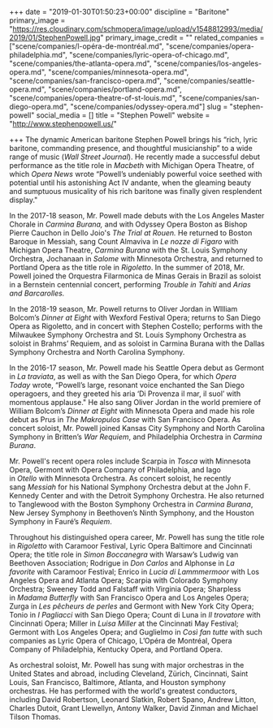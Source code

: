 +++
date = "2019-01-30T01:50:23+00:00"
discipline = "Baritone"
primary_image = "https://res.cloudinary.com/schmopera/image/upload/v1548812993/media/2019/01/StephenPowell.jpg"
primary_image_credit = ""
related_companies = ["scene/companies/l-opéra-de-montréal.md", "scene/companies/opera-philadelphia.md", "scene/companies/lyric-opera-of-chicago.md", "scene/companies/the-atlanta-opera.md", "scene/companies/los-angeles-opera.md", "scene/companies/minnesota-opera.md", "scene/companies/san-francisco-opera.md", "scene/companies/seattle-opera.md", "scene/companies/portland-opera.md", "scene/companies/opera-theatre-of-st-louis.md", "scene/companies/san-diego-opera.md", "scene/companies/odyssey-opera.md"]
slug = "stephen-powell"
social_media = []
title = "Stephen Powell"
website = "http://www.stephenpowell.us/"

+++
The dynamic American baritone Stephen Powell brings his “rich, lyric baritone, commanding presence, and thoughtful musicianship” to a wide range of music (_Wall Street Journal_). He recently made a successful debut performance as the title role in _Macbeth_ with Michigan Opera Theatre, of which _Opera News_ wrote “Powell’s undeniably powerful voice seethed with potential until his astonishing Act IV andante, when the gleaming beauty and sumptuous musicality of his rich baritone was finally given resplendent display."

In the 2017-18 season, Mr. Powell made debuts with the Los Angeles Master Chorale in _Carmina Burana,_ and with Odyssey Opera Boston as Bishop Pierre Cauchon in Dello Joio's _The Trial at Rouen._ He returned to Boston Baroque in Messiah, sang Count Almaviva in _Le nozze di Figaro_ with Michigan Opera Theatre, _Carmina Burana_ with the St. Louis Symphony Orchestra, Jochanaan in _Salome_ with Minnesota Orchestra, and returned to Portland Opera as the title role in _Rigoletto_. In the summer of 2018, Mr. Powell joined the Orquestra Filarmonica de Minas Gerais in Brazil as soloist in a Bernstein centennial concert, performing _Trouble in Tahiti_ and _Arias and Barcarolles._

In the 2018-19 season, Mr. Powell returns to Oliver Jordan in WIlliam Bolcom’s _Dinner at Eight_ with Wexford Festival Opera; returns to San Diego Opera as Rigoletto, and in concert with Stephen Costello; performs with the Milwaukee Symphony Orchestra and St. Louis Symphony Orchestra as soloist in Brahms’ Requiem, and as soloist in Carmina Burana with the Dallas Symphony Orchestra and North Carolina Symphony.

In the 2016-17 season, Mr. Powell made his Seattle Opera debut as Germont in _La traviata_, as well as with the San Diego Opera, for which _Opera Today_ wrote, “Powell’s large, resonant voice enchanted the San Diego operagoers, and they greeted his aria ‘Di Provenza il mar, il suol’ with momentous applause." He also sang Oliver Jordan in the world premiere of William Bolcom’s _Dinner at Eight_ with Minnesota Opera and made his role debut as Prus in _The Makropulos Case_ with San Francisco Opera. As concert soloist, Mr. Powell joined Kansas City Symphony and North Carolina Symphony in Britten’s _War Requiem_, and Philadelphia Orchestra in _Carmina Burana_.

Mr. Powell's recent opera roles include Scarpia in _Tosca_ with Minnesota Opera, Germont with Opera Company of Philadelphia, and Iago in _Otello_ with Minnesota Orchestra. As concert soloist, he recently sang _Messiah_ for his National Symphony Orchestra debut at the John F. Kennedy Center and with the Detroit Symphony Orchestra. He also returned to Tanglewood with the Boston Symphony Orchestra in _Carmina Burana_, New Jersey Symphony in Beethoven’s Ninth Symphony, and the Houston Symphony in Fauré’s _Requiem_.

Throughout his distinguished opera career, Mr. Powell has sung the title role in _Rigoletto_ with Caramoor Festival, Lyric Opera Baltimore and Cincinnati Opera; the title role in _Simon Boccanegra_ with Warsaw’s Ludwig van Beethoven Association; Rodrigue in _Don Carlos_ and Alphonse in _La favorite_ with Caramoor Festival; Enrico in _Lucia di Lammmermoor_ with Los Angeles Opera and Atlanta Opera; Scarpia with Colorado Symphony Orchestra; Sweeney Todd and Falstaff with Virginia Opera; Sharpless in _Madama Butterfly_ with San Francisco Opera and Los Angeles Opera; Zurga in _Les pêcheurs de perles_ and Germont with New York City Opera; Tonio in _I Pagliacci_ with San Diego Opera; Count di Luna in _Il trovatore_ with Cincinnati Opera; Miller in _Luisa Miller_ at the Cincinnati May Festival; Germont with Los Angeles Opera; and Guglielmo in _Così fan tutte_ with such companies as Lyric Opera of Chicago, L’Opéra de Montréal, Opera Company of Philadelphia, Kentucky Opera, and Portland Opera.

As orchestral soloist, Mr. Powell has sung with major orchestras in the United States and abroad, including Cleveland, Zürich, Cincinnati, Saint Louis, San Francisco, Baltimore, Atlanta, and Houston symphony orchestras. He has performed with the world's greatest conductors, including David Robertson, Leonard Slatkin, Robert Spano, Andrew Litton, Charles Dutoit, Grant Llewellyn, Antony Walker, David Zinman and Michael Tilson Thomas.